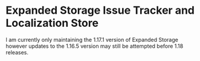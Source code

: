 # Expanded Storage Issue Tracker and Localization Store
I am currently only maintaining the 1.17.1 version of Expanded Storage however updates to the 1.16.5 version may still be attempted before 1.18 releases.